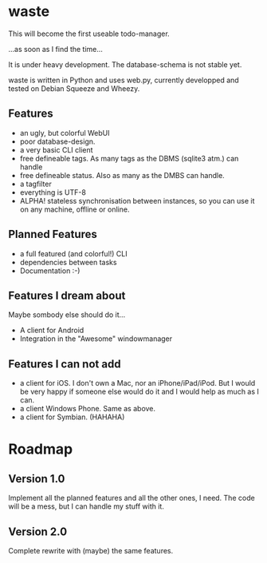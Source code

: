 waste
=====

This will become the first useable todo-manager.

...as soon as I find the time...

It is under heavy development. The database-schema is not stable yet.

waste is written in Python and uses web.py, currently developped and tested on Debian Squeeze and Wheezy.

Features
--------

* an ugly, but colorful WebUI
* poor database-design.
* a very basic CLI client
* free defineable tags. As many tags as the DBMS (sqlite3 atm.) can handle
* free defineable status. Also as many as the DMBS can handle.
* a tagfilter
* everything is UTF-8
* ALPHA! stateless synchronisation between instances, so you can use it on any machine, offline or online.

Planned Features
----------------

* a full featured (and colorful!) CLI
* dependencies between tasks
* Documentation :-)

Features I dream about
----------------------
Maybe sombody else should do it...

* A client for Android
* Integration in the "Awesome" windowmanager

Features I can not add
----------------------
    
* a client for iOS. I don't own a Mac, nor an iPhone/iPad/iPod. But I would be very happy if someone else would do it and I would help as much as I can.
* a client Windows Phone. Same as above.
* a client for Symbian. (HAHAHA)

Roadmap
=======

Version 1.0
-----------

Implement all the planned features and all the other ones, I need. The code will be a mess, but I can handle my stuff with it.

Version 2.0
-----------

Complete rewrite with (maybe) the same features.

